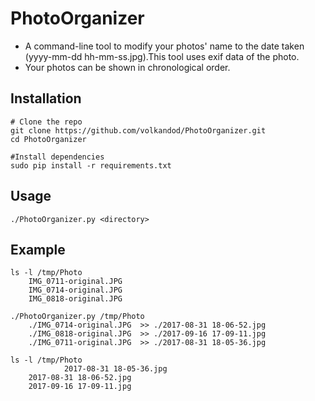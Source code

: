 # PhotoOrganizer

  * A command-line tool to modify your photos' name to the date taken (yyyy-mm-dd hh-mm-ss.jpg).This tool uses exif data of the photo.
  * Your photos can be shown in chronological order.

## Installation

	# Clone the repo
	git clone https://github.com/volkandod/PhotoOrganizer.git
	cd PhotoOrganizer
	
	#Install dependencies
	sudo pip install -r requirements.txt

## Usage
	./PhotoOrganizer.py <directory>

## Example
	ls -l /tmp/Photo
		IMG_0711-original.JPG 
		IMG_0714-original.JPG  
		IMG_0818-original.JPG
	
	./PhotoOrganizer.py /tmp/Photo
		./IMG_0714-original.JPG  >> ./2017-08-31 18-06-52.jpg
		./IMG_0818-original.JPG  >> ./2017-09-16 17-09-11.jpg
		./IMG_0711-original.JPG  >> ./2017-08-31 18-05-36.jpg

	ls -l /tmp/Photo
                2017-08-31 18-05-36.jpg  
		2017-08-31 18-06-52.jpg 
		2017-09-16 17-09-11.jpg

